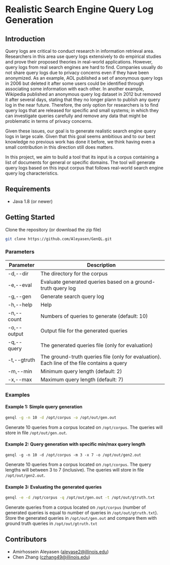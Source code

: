 # Realistic Search Engine Query Log Generation
  
## Introduction  
Query logs are critical to conduct research in information retrieval area. Researchers in this area use query logs extensively to do empirical studies and prove their proposed theories in real-world applications. However, query logs from real search engines are hard to find. Companies usually do not share query logs due to privacy concerns even if they have been anonymized. As an example, AOL published a set of anonymous query logs in 2006 but deleted it after some users could be identified through associating some information with each other. In another example, Wikipedia published an anonymous query log dataset in 2012 but removed it after several days, stating that they no longer plann to publish any query log in the near future. Therefore, the only option for researchers is to find query logs that are released for specific and small systems; in which they can investigate queries carefully and remove any data that might be problematic in terms of privacy concerns.

Given these issues, our goal is to generate  realistic search engine query logs in large scale. Given that this goal seems ambitious and to our best knowledge no previous work has done it before, we think having even a small contribution in this direction still does matters.
        
In this project, we aim to build a tool that its input is a corpus containing a list of documents for general or specific domains. The tool will generate query logs based on this input corpus that follows real-world search engine query log characteristics. 

## Requirements
 * Java 1.8 (or newer)
 

## Getting Started
 Clone the repository (or download the zip file)  
```bash 
git clone https://github.com/Aleyasen/GenQL.git
 ```
 
### Parameters


| Parameter         | Description                                                               |
|-------------------|---------------------------------------------------------------------------|
| -d,--dir          | The directory for the corpus                                                      |
| -e,--eval         | Evaluate generated queries based on a ground-truth query log                                                |
| -g,--gen       | Generate search query log              |
| -h,--help | Help |
| -n,--count       | Numbers of queries to generate (default: 10)                                              |
| -o,--output         | Output file for the generated queries                           |
| -q,--query          | The generated queries file (only for evaluation)                                                |
| -t,--gtruth        | The ground-truth queries file (only for evaluation). Each line of the file contains a query                                               |
| -m,--min        | Minimum query length (default: 2)                                               |
| -x,--max        | Maximum query length (default: 7)                                               |


### Examples
#### Example 1: Simple query generation
```bash
genql -g -n 10 -d /opt/corpus -o /opt/out/gen.out
```
Generate 10 queries from a corpus located on ```/opt/corpus```. The queries will store in file ```/opt/out/gen.out```. 

#### Example 2: Query generation with specific min/max query length
```basg
genql -g -n 10 -d /opt/corpus -m 3 -x 7 -o /opt/out/gen2.out
```
Generate 10 queries from a corpus located on ```/opt/corpus```. The query lengths will between 3 to 7 (inclusive). The queries will store in file ```/opt/out/gen2.out```. 

#### Example 3: Evaluating the generated queries
```bash
genql -e -d /opt/corpus -q /opt/out/gen.out -t /opt/out/gtruth.txt 
```
Generate queries from a corpus located on ```/opt/corpus``` (number of generated queries is equal to number of queries in ```/opt/out/gtruth.txt```). Store the generated queries in ```/opt/out/gen.out``` and compare them with ground truth queries in ```/opt/out/gtruth.txt```


## Contributors

- Amirhossein Aleyasen (aleyase2@illinois.edu)
- Chen Zhang (czhang49@illinois.edu)
